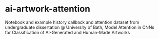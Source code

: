 # ai-artwork-attention
Notebook and example history callback and attention dataset from undergraduate dissertation @ University of Bath, Model Attention in CNNs for Classification of AI-Generated and Human-Made Artworks

